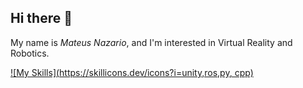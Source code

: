 ## Hi there 👋

My name is *Mateus Nazario*, and I'm interested in Virtual Reality and Robotics.

[![My Skills](https://skillicons.dev/icons?i=unity,ros,py, cpp)](https://skillicons.dev)
<!--
**mateusnazarioc/mateusnazarioc** is a ✨ _special_ ✨ repository because its `README.md` (this file) appears on your GitHub profile.

Here are some ideas to get you started:

- 🔭 I’m currently working on ...
- 🌱 I’m currently learning ...
- 👯 I’m looking to collaborate on ...
- 🤔 I’m looking for help with ...
- 💬 Ask me about ...
- 📫 How to reach me: ...
- 😄 Pronouns: ...
- ⚡ Fun fact: ...
-->
